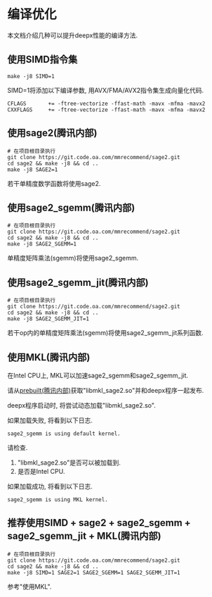 # 编译优化

本文档介绍几种可以提升deepx性能的编译方法.

## 使用SIMD指令集

```shell
make -j8 SIMD=1
```

SIMD=1将添加以下编译参数, 用AVX/FMA/AVX2指令集生成向量化代码.

```
CFLAGS       += -ftree-vectorize -ffast-math -mavx -mfma -mavx2
CXXFLAGS     += -ftree-vectorize -ffast-math -mavx -mfma -mavx2
```

## 使用sage2(腾讯内部)

```shell
# 在项目根目录执行
git clone https://git.code.oa.com/mmrecommend/sage2.git
cd sage2 && make -j8 && cd ..
make -j8 SAGE2=1
```

若干单精度数学函数将使用sage2.

## 使用sage2\_sgemm(腾讯内部)

```shell
# 在项目根目录执行
git clone https://git.code.oa.com/mmrecommend/sage2.git
cd sage2 && make -j8 && cd ..
make -j8 SAGE2_SGEMM=1
```

单精度矩阵乘法(sgemm)将使用sage2\_sgemm.

## 使用sage2\_sgemm\_jit(腾讯内部)

```shell
# 在项目根目录执行
git clone https://git.code.oa.com/mmrecommend/sage2.git
cd sage2 && make -j8 && cd ..
make -j8 SAGE2_SGEMM_JIT=1
```

若干op内的单精度矩阵乘法(sgemm)将使用sage2\_sgemm\_jit系列函数.

## 使用MKL(腾讯内部)

在Intel CPU上, MKL可以加速sage2\_sgemm和sage2\_sgemm\_jit.

请从[prebuilt(腾讯内部)](https://git.code.oa.com/mmrecommend/prebuilt)获取"libmkl\_sage2.so"并和deepx程序一起发布.

deepx程序启动时, 将尝试动态加载"libmkl\_sage2.so".

如果加载失败, 将看到以下日志.

```
sage2_sgemm is using default kernel.
```

请检查.

1. "libmkl\_sage2.so"是否可以被加载到.
2. 是否是Intel CPU.

如果加载成功, 将看到以下日志.

```
sage2_sgemm is using MKL kernel.
```

## 推荐使用SIMD + sage2 + sage2\_sgemm + sage2\_sgemm\_jit + MKL(腾讯内部)

```shell
# 在项目根目录执行
git clone https://git.code.oa.com/mmrecommend/sage2.git
cd sage2 && make -j8 && cd ..
make -j8 SIMD=1 SAGE2=1 SAGE2_SGEMM=1 SAGE2_SGEMM_JIT=1
```

参考"使用MKL".
